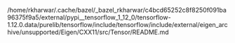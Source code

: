 /home/rkharwar/.cache/bazel/_bazel_rkharwar/c4bcd65252c8f8250f091ba96375f9a5/external/pypi__tensorflow_1_12_0/tensorflow-1.12.0.data/purelib/tensorflow/include/tensorflow/include/external/eigen_archive/unsupported/Eigen/CXX11/src/Tensor/README.md